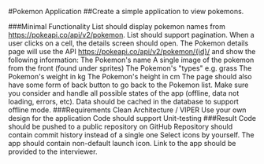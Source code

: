#Pokemon Application
##Create a simple application to view pokemons.

###Minimal Functionality
List should display pokemon names from https://pokeapi.co/api/v2/pokemon. List should support pagination.
When a user clicks on a cell, the details screen should open.
The Pokemon details page will use the API https://pokeapi.co/api/v2/pokemon/{id}/ and show the following information:
The Pokemon's name
A single image of the pokemon from the front (found under sprites)
The Pokemon's "types" e.g. grass
The Pokemon's weight in kg
The Pokemon's height in cm
The page should also have some form of back button to go back to the Pokemon list.
Make sure you consider and handle all possible states of the app (offline, data not loading, errors, etc).
Data should be cached in the database to support offline mode.
###Requirements
Clean Architecture / VIPER
Use your own design for the application
Code should support Unit-testing
###Result
Code should be pushed to a public repository on GitHub
Repository should contain commit history instead of a single one
Select icons by yourself. The app should contain non-default launch icon.
Link to the app should be provided to the interviewer.
